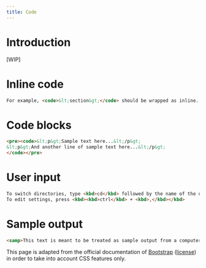 ```yaml
---
title: Code
---
```


# Introduction

[WIP]

# Inline code

```html
For example, <code>&lt;section&gt;</code> should be wrapped as inline.
```

# Code blocks

```html
<pre><code>&lt;p&gt;Sample text here...&lt;/p&gt;
&lt;p&gt;And another line of sample text here...&lt;/p&gt;
</code></pre>
```

# User input

```html
To switch directories, type <kbd>cd</kbd> followed by the name of the directory.<br>
To edit settings, press <kbd><kbd>ctrl</kbd> + <kbd>,</kbd></kbd>
```

# Sample output

```html
<samp>This text is meant to be treated as sample output from a computer program.</samp>
```

<div class="alert alert-secondary" role="alert">
  This page is adapted from the official documentation of <a href="http://getbootstrap.com">Bootstrap</a> (<a href="creativecommons.org/licenses/by/3.0/">license</a>) in order to take into account CSS features only.
</div>
